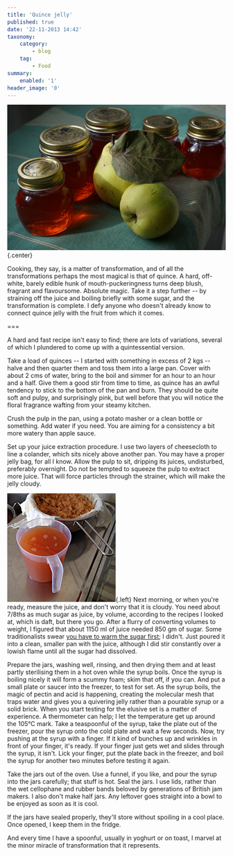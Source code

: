 ```yaml
---
title: 'Quince jelly'
published: true
date: '22-11-2013 14:42'
taxonomy:
    category:
        - blog
    tag:
        - Food
summary:
    enabled: '1'
header_image: '0'
---
```


![Jars of quince jelly](quince-jelly.png){.center} 

Cooking, they say, is a matter of transformation, and of all the transformations perhaps the most magical is that of quince. A hard, off-white, barely edible hunk of mouth-puckeringness turns deep blush, fragrant and flavoursome. Absolute magic. Take it a step further -- by straining off the juice and boiling briefly with some sugar, and the transformation is complete. I defy anyone who doesn't already know to connect quince jelly with the fruit from which it comes.

===

A hard and fast recipe isn't easy to find; there are lots of variations, several of which I plundered to come up with a quintessential version.

Take a load of quinces -- I started with something in excess of 2 kgs -- halve and then quarter them and toss them into a large pan. Cover with about 2 cms of water, bring to the boil and simmer for an hour to an hour and a half. Give them a good stir from time to time, as quince has an awful tendency to stick to the bottom of the pan and burn. They should be quite soft and pulpy, and surprisingly pink, but well before that you will notice the floral fragrance wafting from your steamy kitchen. 

Crush the pulp in the pan, using a potato masher or a clean bottle or something. Add water if you need. You are aiming for a consistency a bit more watery than apple sauce.

Set up your juice extraction procedure. I use two layers of cheesecloth to line a colander, which sits nicely above another pan. You may have a proper jelly bag, for all I know. Allow the pulp to sit, dripping its juices, undisturbed, preferably overnight. Do not be tempted to squeeze the pulp to extract more juice. That will force particles through the strainer, which will make the jelly cloudy.

![Quince juice](quince-juice.png){.left} Next morning, or when you're ready, measure the juice, and don't worry that it is cloudy. You need about 7/8ths as much sugar as juice, by volume, according to the recipes I looked at, which is daft, but there you go. After a flurry of converting volumes to weight, I figured that about 1150 ml of juice needed 850 gm of sugar. Some traditionalists swear [you have to warm the sugar first](http://www.eatthispodcast.com/jam-tomorrow/); I didn't. Just poured it into a clean, smaller pan with the juice, although I did stir constantly over a lowish flame until all the sugar had dissolved.

Prepare the jars, washing well, rinsing, and then drying them and at least partly sterilising them in a hot oven while the syrup boils. Once the syrup is boiling nicely it will form a scummy foam; skim that off, if you can. And put a small plate or saucer into the freezer, to test for set. As the syrup boils, the magic of pectin and acid is happening, creating the molecular mesh that traps water and gives you a quivering jelly rather than a pourable syrup or a solid brick. When you start testing for the elusive set is a matter of experience. A thermometer can help; I let the temperature get up around the 105°C mark. Take a teaspoonful of the syrup, take the plate out of the freezer, pour the syrup onto the cold plate and wait a few seconds. Now, try pushing at the syrup with a finger. If it kind of bunches up and wrinkles in front of your finger, it's ready. If your finger just gets wet and slides through the syrup, it isn't. Lick your finger, put the plate back in the freezer, and boil the syrup for another two minutes before testing it again.

Take the jars out of the oven. Use a funnel, if you like, and pour the syrup into the jars carefully; that stuff is hot. Seal the jars. I use lids, rather than the wet cellophane and rubber bands beloved by generations of British jam makers. I also don't make half jars. Any leftover goes straight into a bowl to be enjoyed as soon as it is cool.

If the jars have sealed properly, they'll store without spoiling in a cool place. Once opened, I keep them in the fridge.

And every time I have a spoonful, usually in yoghurt or on toast, I marvel at the minor miracle of transformation that it represents.